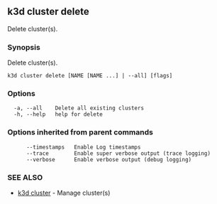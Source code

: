 ## k3d cluster delete

Delete cluster(s).

### Synopsis

Delete cluster(s).

```
k3d cluster delete [NAME [NAME ...] | --all] [flags]
```

### Options

```
  -a, --all    Delete all existing clusters
  -h, --help   help for delete
```

### Options inherited from parent commands

```
      --timestamps   Enable Log timestamps
      --trace        Enable super verbose output (trace logging)
      --verbose      Enable verbose output (debug logging)
```

### SEE ALSO

* [k3d cluster](k3d_cluster.md)	 - Manage cluster(s)

